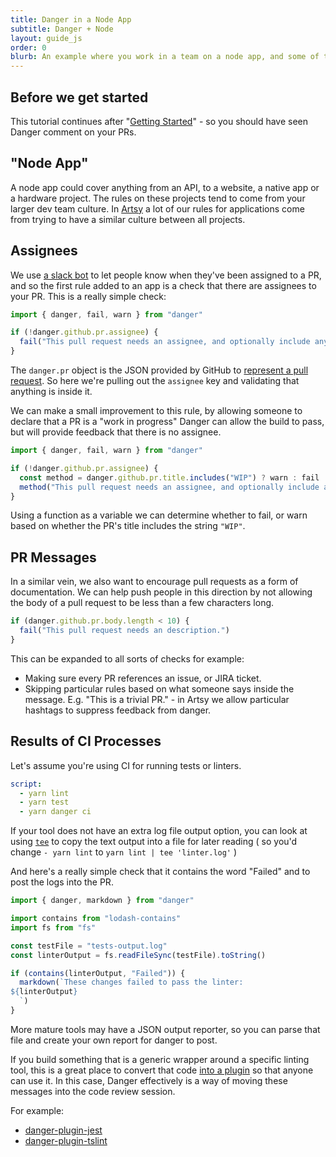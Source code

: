 ```yaml
---
title: Danger in a Node App
subtitle: Danger + Node
layout: guide_js
order: 0
blurb: An example where you work in a team on a node app, and some of the common Danger rules for working together.
---
```


## Before we get started

This tutorial continues after "[Getting Started][started]" - so you should have seen Danger comment on your PRs.

## "Node App"

A node app could cover anything from an API, to a website, a native app or a hardware project. The rules on these
projects tend to come from your larger dev team culture. In [Artsy][] a lot of our rules for applications come from
trying to have a similar culture between all projects.

## Assignees

We use [a slack bot][no-slacking] to let people know when they've been assigned to a PR, and so the first rule added to
an app is a check that there are assignees to your PR. This is a really simple check:

```js
import { danger, fail, warn } from "danger"

if (!danger.github.pr.assignee) {
  fail("This pull request needs an assignee, and optionally include any reviewers.")
}
```

The `danger.pr` object is the JSON provided by GitHub to [represent a pull request][pr]. So here we're pulling out the
`assignee` key and validating that anything is inside it.

We can make a small improvement to this rule, by allowing someone to declare that a PR is a "work in progress" Danger
can allow the build to pass, but will provide feedback that there is no assignee.

```js
import { danger, fail, warn } from "danger"

if (!danger.github.pr.assignee) {
  const method = danger.github.pr.title.includes("WIP") ? warn : fail
  method("This pull request needs an assignee, and optionally include any reviewers.")
}
```

Using a function as a variable we can determine whether to fail, or warn based on whether the PR's title includes the
string `"WIP"`.

## PR Messages

In a similar vein, we also want to encourage pull requests as a form of documentation. We can help push people in this
direction by not allowing the body of a pull request to be less than a few characters long.

```js
if (danger.github.pr.body.length < 10) {
  fail("This pull request needs an description.")
}
```

This can be expanded to all sorts of checks for example:

- Making sure every PR references an issue, or JIRA ticket.
- Skipping particular rules based on what someone says inside the message. E.g. "This is a trivial PR." - in Artsy we
  allow particular hashtags to suppress feedback from danger.

## Results of CI Processes

Let's assume you're using CI for running tests or linters.

```yaml
script:
  - yarn lint
  - yarn test
  - yarn danger ci
```

If your tool does not have an extra log file output option, you can look at using [`tee`][tee] to copy the text output
into a file for later reading ( so you'd change `- yarn lint` to `yarn lint | tee 'linter.log'` )

And here's a really simple check that it contains the word "Failed" and to post the logs into the PR.

```js
import { danger, markdown } from "danger"

import contains from "lodash-contains"
import fs from "fs"

const testFile = "tests-output.log"
const linterOutput = fs.readFileSync(testFile).toString()

if (contains(linterOutput, "Failed")) {
  markdown(`These changes failed to pass the linter:
${linterOutput}
  `)
}
```

More mature tools may have a JSON output reporter, so you can parse that file and create your own report for danger to
post.

If you build something that is a generic wrapper around a specific linting tool, this is a great place to convert that
code [into a plugin][plugin] so that anyone can use it. In this case, Danger effectively is a way of moving these
messages into the code review session.

For example:

- [danger-plugin-jest][]
- [danger-plugin-tslint][]

[started]: /js/guides/getting_started.html
[artsy]: http://artsy.github.io
[no-slacking]: https://github.com/alloy/no-slacking-on-pull-requests-bot
[pr]: https://developer.github.com/v3/pulls/#get-a-single-pull-request
[tee]: http://linux.101hacks.com/unix/tee-command-examples/
[plugin]: /js/usage/extending-danger.html
[danger-plugin-jest]: https://github.com/macklinu/danger-plugin-jest#danger-plugin-jest
[danger-plugin-tslint]: https://github.com/macklinu/danger-plugin-tslint#readme
